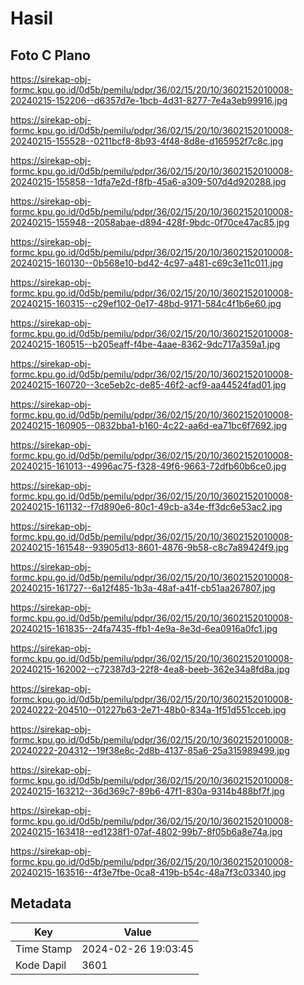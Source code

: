 # Hasil

## Foto C Plano

https://sirekap-obj-formc.kpu.go.id/0d5b/pemilu/pdpr/36/02/15/20/10/3602152010008-20240215-152206--d6357d7e-1bcb-4d31-8277-7e4a3eb99916.jpg

https://sirekap-obj-formc.kpu.go.id/0d5b/pemilu/pdpr/36/02/15/20/10/3602152010008-20240215-155528--0211bcf8-8b93-4f48-8d8e-d165952f7c8c.jpg

https://sirekap-obj-formc.kpu.go.id/0d5b/pemilu/pdpr/36/02/15/20/10/3602152010008-20240215-155858--1dfa7e2d-f8fb-45a6-a309-507d4d920288.jpg

https://sirekap-obj-formc.kpu.go.id/0d5b/pemilu/pdpr/36/02/15/20/10/3602152010008-20240215-155948--2058abae-d894-428f-9bdc-0f70ce47ac85.jpg

https://sirekap-obj-formc.kpu.go.id/0d5b/pemilu/pdpr/36/02/15/20/10/3602152010008-20240215-160130--0b568e10-bd42-4c97-a481-c69c3e11c011.jpg

https://sirekap-obj-formc.kpu.go.id/0d5b/pemilu/pdpr/36/02/15/20/10/3602152010008-20240215-160315--c29ef102-0e17-48bd-9171-584c4f1b6e60.jpg

https://sirekap-obj-formc.kpu.go.id/0d5b/pemilu/pdpr/36/02/15/20/10/3602152010008-20240215-160515--b205eaff-f4be-4aae-8362-9dc717a359a1.jpg

https://sirekap-obj-formc.kpu.go.id/0d5b/pemilu/pdpr/36/02/15/20/10/3602152010008-20240215-160720--3ce5eb2c-de85-46f2-acf9-aa44524fad01.jpg

https://sirekap-obj-formc.kpu.go.id/0d5b/pemilu/pdpr/36/02/15/20/10/3602152010008-20240215-160905--0832bba1-b160-4c22-aa6d-ea71bc6f7692.jpg

https://sirekap-obj-formc.kpu.go.id/0d5b/pemilu/pdpr/36/02/15/20/10/3602152010008-20240215-161013--4996ac75-f328-49f6-9663-72dfb60b6ce0.jpg

https://sirekap-obj-formc.kpu.go.id/0d5b/pemilu/pdpr/36/02/15/20/10/3602152010008-20240215-161132--f7d890e6-80c1-49cb-a34e-ff3dc6e53ac2.jpg

https://sirekap-obj-formc.kpu.go.id/0d5b/pemilu/pdpr/36/02/15/20/10/3602152010008-20240215-161548--93905d13-8601-4876-9b58-c8c7a89424f9.jpg

https://sirekap-obj-formc.kpu.go.id/0d5b/pemilu/pdpr/36/02/15/20/10/3602152010008-20240215-161727--6a12f485-1b3a-48af-a41f-cb51aa267807.jpg

https://sirekap-obj-formc.kpu.go.id/0d5b/pemilu/pdpr/36/02/15/20/10/3602152010008-20240215-161835--24fa7435-ffb1-4e9a-8e3d-6ea0916a0fc1.jpg

https://sirekap-obj-formc.kpu.go.id/0d5b/pemilu/pdpr/36/02/15/20/10/3602152010008-20240215-162002--c72387d3-22f8-4ea8-beeb-362e34a8fd8a.jpg

https://sirekap-obj-formc.kpu.go.id/0d5b/pemilu/pdpr/36/02/15/20/10/3602152010008-20240222-204510--01227b63-2e71-48b0-834a-1f51d551cceb.jpg

https://sirekap-obj-formc.kpu.go.id/0d5b/pemilu/pdpr/36/02/15/20/10/3602152010008-20240222-204312--19f38e8c-2d8b-4137-85a6-25a315989499.jpg

https://sirekap-obj-formc.kpu.go.id/0d5b/pemilu/pdpr/36/02/15/20/10/3602152010008-20240215-163212--36d369c7-89b6-47f1-830a-9314b488bf7f.jpg

https://sirekap-obj-formc.kpu.go.id/0d5b/pemilu/pdpr/36/02/15/20/10/3602152010008-20240215-163418--ed1238f1-07af-4802-99b7-8f05b6a8e74a.jpg

https://sirekap-obj-formc.kpu.go.id/0d5b/pemilu/pdpr/36/02/15/20/10/3602152010008-20240215-163516--4f3e7fbe-0ca8-419b-b54c-48a7f3c03340.jpg


## Metadata

| Key        | Value               |
| ---------- | ------------------- |
| Time Stamp | 2024-02-26 19:03:45 |
| Kode Dapil | 3601                |



